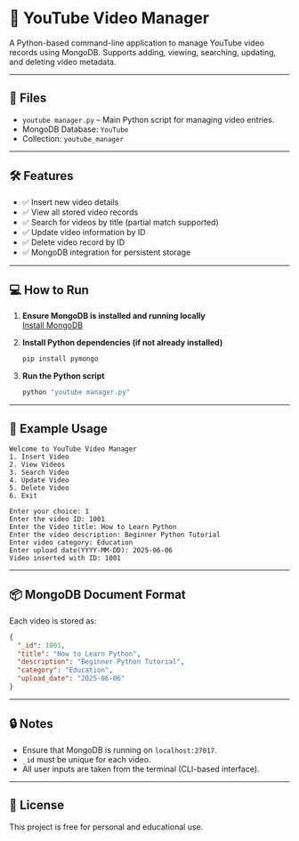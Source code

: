 
# 🎥 YouTube Video Manager

A Python-based command-line application to manage YouTube video records using MongoDB. Supports adding, viewing, searching, updating, and deleting video metadata.

---

## 📁 Files

- `youtube manager.py` – Main Python script for managing video entries.
- MongoDB Database: `YouTube`
- Collection: `youtube_manager`

---

## 🛠 Features

- ✅ Insert new video details
- ✅ View all stored video records
- ✅ Search for videos by title (partial match supported)
- ✅ Update video information by ID
- ✅ Delete video record by ID
- ✅ MongoDB integration for persistent storage

---

## 💻 How to Run

1. **Ensure MongoDB is installed and running locally**  
   [Install MongoDB](https://www.mongodb.com/try/download/community)

2. **Install Python dependencies (if not already installed)**

   ```bash
   pip install pymongo
   ```

3. **Run the Python script**

   ```bash
   python "youtube manager.py"
   ```

---

## 🧪 Example Usage

```
Welcome to YouTube Video Manager
1. Insert Video
2. View Videos
3. Search Video
4. Update Video
5. Delete Video
6. Exit

Enter your choice: 1
Enter the video ID: 1001
Enter the Video title: How to Learn Python
Enter the video description: Beginner Python Tutorial
Enter video category: Education
Enter upload date(YYYY-MM-DD): 2025-06-06
Video inserted with ID: 1001
```

---

## 📦 MongoDB Document Format

Each video is stored as:

```json
{
  "_id": 1001,
  "title": "How to Learn Python",
  "description": "Beginner Python Tutorial",
  "category": "Education",
  "upload_date": "2025-06-06"
}
```

---

## 🔒 Notes

- Ensure that MongoDB is running on `localhost:27017`.
- `_id` must be unique for each video.
- All user inputs are taken from the terminal (CLI-based interface).

---

## 📄 License

This project is free for personal and educational use.
